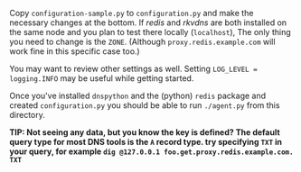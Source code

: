 Copy `configuration-sample.py` to `configuration.py` and make the necessary changes at the bottom. If _redis_ and _rkvdns_
are both installed on the same node and you plan to test there locally (`localhost`), The only thing you need to change is the `ZONE`.
(Although `proxy.redis.example.com` will work fine in this specific case too.)

You may want
to review other settings as well. Setting `LOG_LEVEL = logging.INFO` may be useful while getting started.

Once you've installed `dnspython` and the (python) `redis` package and created `configuration.py` you should be able
to run `./agent.py` from this directory.

**TIP: Not seeing any data, but you know the key is defined? The default query type for most DNS tools is the `A` record type.
try specifying `TXT` in your query, for example `dig @127.0.0.1 foo.get.proxy.redis.example.com. TXT`**
